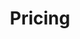 ---
title: "Pricing"
description: "Libero consequuntur doloremque amet, cum fugiat ipsam blanditiis corrupti praesentium quis."
draft: false
layout: "pricing"

# pricing
pricing:
  subtitle: "We Are Delta"
  title: "Tout ce dont vous avez besoin pour Meilleur service de sa catégorie"

# pricing card
pricing_card:
# pricing table
- name : "Suite Profession"
  populer : true
  content : "per agent/month billed annually"
  currency: "$"
  price : "79"
  buy_now_btn_label : "Buy Now"
  buy_now_btn_link : "contact"
  free_trial_btn_label : "Start Free Trial"
  free_trial_btn_link : "contact"
  features: "
  * Online, email, and phone support from the **Aendesk team**

  * Industry-leading **ticketing system**

  * Messaging across web, mobile and social

  * Easy-to-set up automations & workflows
  
  * AI-powered automated answers - **UP TO 1200**
  
  * AI-powered knowledge management
  "
  
# pricing table
- name : "Suite Team"
  populer : false
  content : "per agent/month billed annually"
  currency: "$"
  price : "49"
  buy_now_btn_label : "Buy Now"
  buy_now_btn_link : "contact"
  free_trial_btn_label : "Start Free Trial"
  free_trial_btn_link : "contact"
  features: "
  * Messaging across web, mobile and social

  * Industry-leading **ticketing system**
  
  * AI-powered knowledge management
  
  * AI-powered automated answers - **UP TO 600**

  * Easy-to-set up automations & workflows
  "
  
# pricing table
- name : "Suite Growth"
  populer : false
  content : "per agent/month billed annually"
  currency: "$"
  price : "29"
  buy_now_btn_label : "Buy Now"
  buy_now_btn_link : "contact"
  free_trial_btn_label : "Start Free Trial"
  free_trial_btn_link : "contact"
  features: "
  * Messaging across web, mobile and social
  
  * AI-powered automated answers - **UP TO 250**

  * Industry-leading **ticketing system**

  * Easy-to-set up automations & workflows
  "

# faq
faq:
  enable: true
  subtitle: "We Are Delta"
  title: "Frequently Asked Questions"
  description: "Vestibulum ante ipsum primis in faucibus orci luctus ultrices posuere cubilia Curae Donec"
  button:
    enable: true
    label: "Ask Question"
    icon: "fas fa-arrow-right"
    link: "contact/"

  faq_list:
  - title: "How can I integrate Avocode to my current tool stack?"
    content: 'The Service is provided for free during this pilot project, and is provided "as is" with is not committed to any level of service or availability of the Service.
    
    
    A further If you enter into this agreement on behalf of a company, you hereby agree that the company is responsible under this Agreement for all actions and omissions'

  - title: "How can I use Avocode with cloud documents?"
    content: 'The Service is provided for free during this pilot project, and is provided "as is" with is not committed to any level of service or availability of the Service.'

  - title: "If I cancel, can I archive my designs to keep them safe?"
    content: "A further If you enter into this agreement on behalf of a company, you hereby agree that the company is responsible under this Agreement for all actions and omissions "

  - title: "How can I adjust user permissions & admin provileges?"
    content: "The difference between and premium product consist number of components, plugins, page in each. The Free versions contain only a few elements and pages that."

---